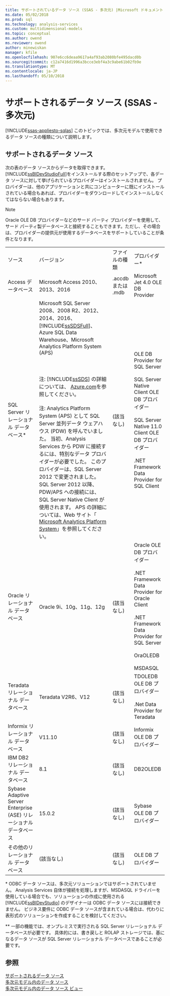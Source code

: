 ```yaml
---
title: サポートされているデータ ソース (SSAS - 多次元) |Microsoft ドキュメント
ms.date: 05/02/2018
ms.prod: sql
ms.technology: analysis-services
ms.custom: multidimensional-models
ms.topic: conceptual
ms.author: owend
ms.reviewer: owend
author: minewiskan
manager: kfile
ms.openlocfilehash: 907e6cc6deaa9617a4af93ab2080bfe495dacd0b
ms.sourcegitcommit: c12a7416d1996a3bcce3ebf4a3c9abe61b02fb9e
ms.translationtype: MT
ms.contentlocale: ja-JP
ms.lasthandoff: 05/10/2018
---
```

# <a name="supported-data-sources-ssas---multidimensional"></a>サポートされるデータ ソース (SSAS - 多次元)
[!INCLUDE[ssas-appliesto-sqlas](../../includes/ssas-appliesto-sqlas.md)]
  このトピックでは、多次元モデルで使用できるデータ ソースの種類について説明します。  
  
##  <a name="bkmk_supported_ds"></a> サポートされるデータ ソース  
 次の表のデータ ソースからデータを取得できます。 [!INCLUDE[ssBIDevStudioFull](../../includes/ssbidevstudiofull-md.md)]をインストールする際のセットアップで、各データ ソースに対して挙げられているプロバイダーはインストールされません。 プロバイダーは、他のアプリケーションと共にコンピューターに既にインストールされている場合もあれば、プロバイダーをダウンロードしてインストールしなくてはならない場合もあります。  
  
> [!NOTE]  
>  Oracle OLE DB プロバイダーなどのサード パーティ プロバイダーを使用して、サード パーティ製データベースと接続することもできます。ただし、その場合は、プロバイダーの提供元が使用するデータベースをサポートしていることが条件となります。  
  
|||||  
|-|-|-|-|  
|ソース|バージョン|ファイルの種類|プロバイダー*|  
|Access データベース|Microsoft Access 2010、2013、2016|.accdb または .mdb|Microsoft Jet 4.0 OLE DB Provider|  
|SQL Server リレーショナル データベース*|Microsoft SQL Server 2008、2008 R2、2012、2014、2016、 [!INCLUDE[ssSDSFull](../../includes/sssdsfull-md.md)]、Azure SQL Data Warehouse、Microsoft Analytics Platform System (APS)<br /><br /> <br /><br /> 注: [!INCLUDE[ssSDS](../../includes/sssds-md.md)] の詳細については、 [Azure.com](http://go.microsoft.com/fwlink/?LinkID=157856)を参照してください。<br /><br /> 注: Analytics Platform System (APS) として SQL Server 並列データ ウェアハウス (PDW) を呼んでいました。 当初、Analysis Services から PDW に接続するには、特別なデータ プロバイダーが必要でした。 このプロバイダーは、SQL Server 2012 で変更されました。 SQL Server 2012 以降、PDW/APS への接続には、SQL Server Native Client が使用されます。 APS の詳細については、Web サイト「 [Microsoft Analytics Platform System](http://www.microsoft.com/en-us/server-cloud/products/analytics-platform-system/resources.aspx)」を参照してください。|(該当なし)|OLE DB Provider for SQL Server<br /><br /> SQL Server Native Client OLE DB プロバイダー<br /><br /> SQL Server Native 11.0 Client OLE DB プロバイダー<br /><br /> .NET Framework Data Provider for SQL Client|  
|Oracle リレーショナル データベース|Oracle 9i、10g、11g、12g|(該当なし)|Oracle OLE DB プロバイダー<br /><br /> .NET Framework Data Provider for Oracle Client<br /><br /> .NET Framework Data Provider for SQL Server<br /><br /> OraOLEDB<br /><br /> MSDASQL|  
|Teradata リレーショナル データベース|Teradata V2R6、V12|(該当なし)|TDOLEDB OLE DB プロバイダー<br /><br /> .Net Data Provider for Teradata|  
|Informix リレーショナル データベース|V11.10|(該当なし)|Informix OLE DB プロバイダー|  
|IBM DB2 リレーショナル データベース|8.1|(該当なし)|DB2OLEDB|  
|Sybase Adaptive Server Enterprise (ASE) リレーショナル データベース|15.0.2|(該当なし)|Sybase OLE DB プロバイダー|  
|その他のリレーショナル データベース|(該当なし)|(該当なし)|OLE DB プロバイダー|  
  
 \* ODBC データ ソースは、多次元ソリューションではサポートされていません。 Analysis Services 自体が接続を処理しますが、MSDASQL ドライバーを使用している場合でも、ソリューションの作成に使用される [!INCLUDE[ssBIDevStudio](../../includes/ssbidevstudio-md.md)] のデザイナーは ODBC データ ソースには接続できません。 ビジネス要件に ODBC データ ソースが含まれている場合は、代わりに表形式のソリューションを作成することを検討してください。  
  
 ** 一部の機能では、オンプレミスで実行される SQL Server リレーショナル データベースが必要です。 具体的には、書き戻しと ROLAP ストレージでは、基になるデータ ソースが SQL Server リレーショナル データベースであることが必要です。  
  
## <a name="see-also"></a>参照  
 [サポートされるデータ ソース](../../analysis-services/tabular-models/data-sources-supported-ssas-tabular.md)   
 [多次元モデル内のデータ ソース](../../analysis-services/multidimensional-models/data-sources-in-multidimensional-models.md)   
 [多次元モデル内のデータ ソース ビュー](../../analysis-services/multidimensional-models/data-source-views-in-multidimensional-models.md)  
  
  
